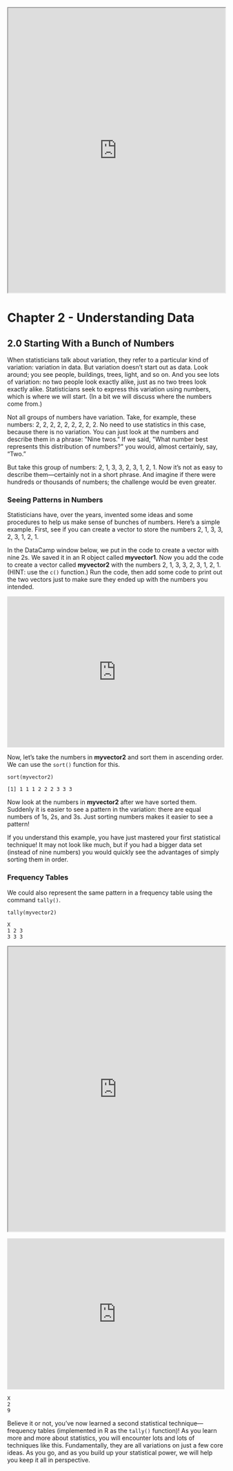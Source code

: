 <iframe data-type="learnosity" id="Pulse2"  src="https://coursekata.org/learnosity/preview/Pulse2" width="100%" height="660"></iframe>

# Chapter 2 - Understanding Data

## 2.0 Starting With a Bunch of Numbers

When statisticians talk about variation, they refer to a particular kind of variation: variation in data. But variation doesn’t start out as data. Look around; you see people, buildings, trees, light, and so on. And you see lots of variation: no two people look exactly alike, just as no two trees look exactly alike. Statisticians seek to express this variation using numbers, which is where we will start. (In a bit we will discuss where the numbers come from.)

Not all groups of numbers have variation. Take, for example, these numbers: 2, 2, 2, 2, 2, 2, 2, 2, 2. No need to use statistics in this case, because there is no variation. You can just look at the numbers and describe them in a phrase: "Nine twos." If we said, "What number best represents this distribution of numbers?" you would, almost certainly, say, “Two.”

But take this group of numbers: 2, 1, 3, 3, 2, 3, 1, 2, 1. Now it’s not as easy to describe them—certainly not in a short phrase. And imagine if there were hundreds or thousands of numbers; the challenge would be even greater. 

### Seeing Patterns in Numbers

Statisticians have, over the years, invented some ideas and some procedures to help us make sense of bunches of numbers. Here’s a simple example. First, see if you can create a vector to store the numbers 2, 1, 3, 3, 2, 3, 1, 2, 1. 

In the DataCamp window below, we put in the code to create a vector with nine 2s. We saved it in an R object called **myvector1**. Now you add the code to create a vector called **myvector2** with the numbers 2, 1, 3, 3, 2, 3, 1, 2, 1. (HINT: use the ```c()``` function.) Run the code, then add some code to print out the two vectors just to make sure they ended up with the numbers you intended. 

<p><iframe data-type="datacamp" id="ch2-1" style="border: 0px #ffffff none;" src="https://uclatall.github.io/czi-stats-course/data-camp/chapter-2/ch2-1" width="100%" height="350" ></iframe></p>

Now, let’s take the numbers in **myvector2** and sort them in ascending order. We can use the ```sort()``` function for this. 

```
sort(myvector2)
``` 

```
[1] 1 1 1 2 2 2 3 3 3
```

Now look at the numbers in **myvector2** after we have sorted them. Suddenly it is easier to see a pattern in the variation: there are equal numbers of 1s, 2s, and 3s. Just sorting numbers makes it easier to see a pattern!

If you understand this example, you have just mastered your first statistical technique! It may not look like much, but if you had a bigger data set (instead of nine numbers) you would quickly see the advantages of simply sorting them in order. 

### Frequency Tables

We could also represent the same pattern in a frequency table using the command ```tally()```.

```
tally(myvector2)
``` 

```
X
1 2 3 
3 3 3
```

<iframe data-type="learnosity" id="Ch2_Starting_1"  src="https://coursekata.org/learnosity/preview/Ch2_Starting_1" width="100%" height="660"></iframe>

<p><iframe data-type="datacamp" id="ch2-2" style="border: 0px #ffffff none;" src="https://uclatall.github.io/czi-stats-course/data-camp/chapter-2/ch2-2" width="100%" height="350" ></iframe></p> 

```
X
2 
9
```

Believe it or not, you’ve now learned a second statistical technique—frequency tables (implemented in R as the ```tally()``` function)! As you learn more and more about statistics, you will encounter lots and lots of techniques like this. Fundamentally, they are all variations on just a few core ideas. As you go, and as you build up your statistical power, we will help you keep it all in perspective. 